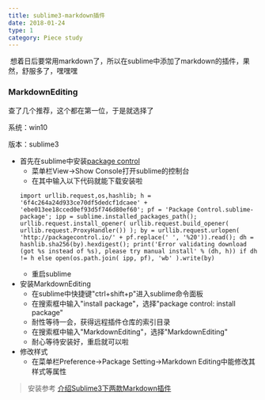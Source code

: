 ```yaml
---
title: sublime3-markdown插件
date: 2018-01-24
type: 1
category: Piece study
---
```


&nbsp;想着日后要常用markdown了，所以在sublime中添加了markdown的插件，果然，舒服多了，嘿嘿嘿

### MarkdownEditing

查了几个推荐，这个都在第一位，于是就选择了

系统：win10

版本：sublime3
+ 首先在sublime中安装[package control](https://packagecontrol.io/installation)
    - 菜单栏View->Show Console打开sublime的控制台
    - 在其中输入以下代码就能下载安装啦
    ```
    import urllib.request,os,hashlib; h = '6f4c264a24d933ce70df5dedcf1dcaee' + 'ebe013ee18cced0ef93d5f746d80ef60'; pf = 'Package Control.sublime-package'; ipp = sublime.installed_packages_path(); urllib.request.install_opener( urllib.request.build_opener( urllib.request.ProxyHandler()) ); by = urllib.request.urlopen( 'http://packagecontrol.io/' + pf.replace(' ', '%20')).read(); dh = hashlib.sha256(by).hexdigest(); print('Error validating download (got %s instead of %s), please try manual install' % (dh, h)) if dh != h else open(os.path.join( ipp, pf), 'wb' ).write(by) 
    ```
    - 重启sublime
+ 安装MarkdownEditing
    - 在sublime中快捷键"ctrl+shift+p"进入sublime命令面板
    - 在搜索框中输入"install package"，选择"package control: install package"
    - 耐性等待一会，获得远程插件仓库的索引目录
    - 在搜索框中输入"MarkdownEditing"，选择"MarkdownEditing"
    - 耐心等待安装好，重启就可以啦
+ 修改样式
    - 在菜单栏Preference->Package Setting->Markdown Editing中能修改其样式等属性

>安装参考 [介绍Sublime3下两款Markdown插件](https://www.jianshu.com/p/335b7d1be39e)